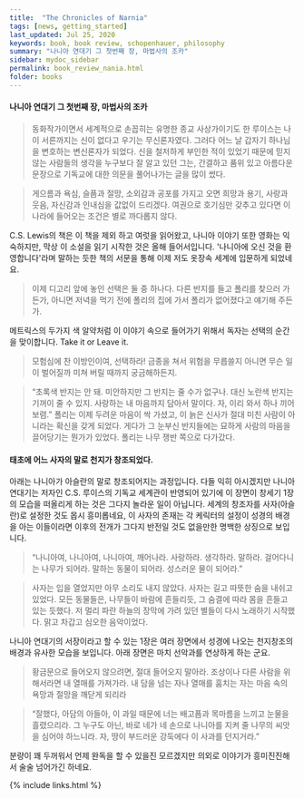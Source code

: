 ```yaml
---
title:  "The Chronicles of Narnia"
tags: [news, getting_started]
last_updated: Jul 25, 2020
keywords: book, book review, schopenhauer, philosophy
summary: "나니아 연대기 그 첫번째 장, 마법사의 조카"
sidebar: mydoc_sidebar
permalink: book_review_nania.html
folder: books
---
```


#### 나니아 연대기 그 첫번째 장, 마법사의 조카

> 동화작가이면서 세계적으로 손꼽히는 유명한 종교 사상가이기도 한 루이스는 나이 서른까지는 신이 없다고 우기는 무신론자였다. 그러다 어느 날 갑자기 하나님을 변호하는 변신론자가 되었다. 신을 철저하게 부인한 적이 있었기 때문에 믿지 않는 사람들의 생각을 누구보다 잘 알고 있던 그는, 간결하고 품위 있고 아름다운 문장으로 기독교에 대한 의문을 풀어나가는 글을 많이 썼다.

> 게으름과 욕심, 슬픔과 절망, 소외감과 공포를 가지고 오면 희망과 용기, 사랑과 웃음, 자신감과 인내심을 값없이 드리겠다. 여권으로 호기심만 갖추고 있다면 이 나라에 들어오는 조건은 별로 까다롭지 않다.

C.S. Lewis의 책은 이 책을 제외 하고 여럿을 읽어왔고, 나니아 이야기 또한 영화는 익숙하지만, 막상 이 소설을 읽기 시작한 것은 올해 들어서입니다.
'나니아에 오신 것을 환영합니다'라며 말하는 듯한 책의 서문을 통해 이제 저도 옷장속 세계에 입문하게 되었네요.

> 이제 디고리 앞에 놓인 선택은 둘 중 하나다. 다른 반지를 들고 폴리를 찾으러 가든가, 아니면 저녁을 먹기 전에 폴리의 집에 가서 폴리가 없어졌다고 얘기해 주든가.

메트릭스의 두가지 색 알약처럼 이 이야기 속으로 들어가기 위해서 독자는 선택의 순간을 맞이합니다. Take it or Leave it.

> 모험심에 찬 이방인이여, 선택하라! 금종을 쳐서 위험을 무릅쓸지 아니면 무슨 일이 벌어질까 미쳐 버릴 때까지 궁금해하든지.

> “초록색 반지는 안 돼. 미안하지만 그 반지는 줄 수가 없구나. 대신 노란색 반지는 기꺼이 줄 수 있지. 사랑하는 내 마음까지 담아서 말이다. 자, 이리 와서 하나 끼어 보렴.” 폴리는 이제 두려운 마음이 싹 가셨고, 이 늙은 신사가 절대 미친 사람이 아니라는 확신을 갖게 되었다. 게다가 그 눈부신 반지들에는 묘하게 사람의 마음을 끌어당기는 뭔가가 있었다. 폴리는 나무 쟁반 쪽으로 다가갔다.

#### 태초에 어느 사자의 말로 천지가 창조되었다.

아래는 나니아가 아슬란의 말로 창조되어지는 과정입니다. 다들 익히 아시겠지만 나니아 연대기는 저자인 C.S. 루이스의 기독교 세계관이 반영되어 있기에 이 장면이 창세기 1장의 모습을 떠올리게 하는 것은 그다지 놀라운 일이 아닙니다.
세계의 창조자를 사자(아슬란)로 설정한 것도 몹시 흥미롭네요, 이 사자의 존재는 각 케릭터의 설정이 성경의 배경을 아는 이들이라면 이후의 전개가 그다지 반전일 것도 없을만한 명백한 상징으로 보입니다.

> “나니아여, 나니아여, 나니아여, 깨어나라. 사랑하라. 생각하라. 말하라. 걸어다니는 나무가 되어라. 말하는 동물이 되어라. 성스러운 물이 되어라.”

> 사자는 입을 열었지만 아무 소리도 내지 않았다. 사자는 길고 따뜻한 숨을 내쉬고 있었다. 모든 동물들은, 나무들이 바람에 흔들리듯, 그 숨결에 따라 몸을 흔들고 있는 듯했다. 저 멀리 파란 하늘의 장막에 가려 있던 별들이 다시 노래하기 시작했다. 맑고 차갑고 심오한 음악이었다.

나니아 연대기의 서장이라고 할 수 있는 1장은 여러 장면에서 성경에 나오는 천지창조의 배경과 유사한 모습을 보입니다. 아래 장면은 마치 선악과를 연상하게 하는 군요.

> 황금문으로 들어오지 않으려면, 절대 들어오지 말아라. 조상이나 다른 사람을 위해서라면 내 열매를 가져가라. 내 담을 넘는 자나 열매를 훔치는 자는 마음 속의 욕망과 절망을 깨닫게 되리라

> “잘했다, 아담의 아들아, 이 과일 때문에 너는 배고픔과 목마름을 느끼고 눈물을 흘렸으리라. 그 누구도 아닌, 바로 네가 네 손으로 나니아를 지켜 줄 나무의 씨앗을 심어야 하느니라. 자, 땅이 부드러운 강둑에다 이 사과를 던지거라.”

분량이 꽤 두꺼워서 언제 완독을 할 수 있을진 모르겠지만 의외로 이야기가 흥미진진해서 술술 넘어가긴 하네요.

{% include links.html %}